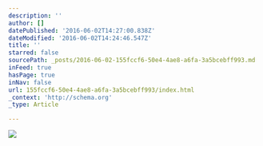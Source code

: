 ```yaml
---
description: ''
author: []
datePublished: '2016-06-02T14:27:00.838Z'
dateModified: '2016-06-02T14:24:46.547Z'
title: ''
starred: false
sourcePath: _posts/2016-06-02-155fccf6-50e4-4ae8-a6fa-3a5bcebff993.md
inFeed: true
hasPage: true
inNav: false
url: 155fccf6-50e4-4ae8-a6fa-3a5bcebff993/index.html
_context: 'http://schema.org'
_type: Article

---
```

![](https://the-grid-user-content.s3-us-west-2.amazonaws.com/1382789b-3443-4e36-bdb0-1fbf8608000b.jpg)